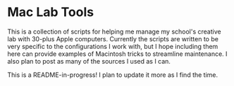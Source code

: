 # Mac Lab Tools
This is a collection of scripts for helping me manage my school's creative lab with 30-plus Apple computers. Currently the scripts are written to be very specific to the configurations I work with, but I hope including them here can provide examples of Macintosh tricks to streamline maintenance. I also plan to post as many of the sources I used as I can.

This is a README-in-progress! I plan to update it more as I find the time.
